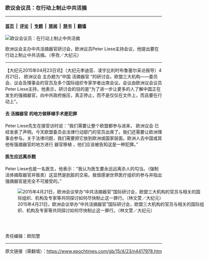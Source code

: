 ### 欧议会议员：在行动上制止中共活摘

---

#### [首页](../../../..?n4417978) &nbsp;|&nbsp; [评论](../../../../../epoch-comment?n4417978) &nbsp;|&nbsp; [专题](../../../../../epoch-special?n4417978) &nbsp;|&nbsp; [禁闻](../../../../../epoch-news?n4417978) &nbsp;|&nbsp; [禁书](../../../../../books?n4417978) &nbsp;|&nbsp; [翻墙](https://github.com/gfw-breaker/nogfw/blob/master/README.md?n4417978)


<div><img alt="欧议会议员：在行动上制止中共活摘" class="attachment-djy_600_400 size-djy_600_400 wp-post-image" src="https://i.epochtimes.com/assets/uploads/2015/04/1504221523382133-600x400.jpg"/>
<div class="caption">
 <p>
  欧洲议会主办中共活摘器官研讨会，欧洲议员Peter Liese主持会议，他提出要在行动上制止中共活摘。（李孜／大纪元）
 </p>
</div></div><hr/><div class="post_content" id="artbody" itemprop="articleBody">
 <!-- article content begin -->
 <p>
  【大纪元2015年04月23日讯】（大纪元李迪亚、凌宇比利时布鲁塞尔采访报导）4月21日，
  <ok href="https://www.epochtimes.com/gb/tag/%E6%AC%A7%E6%B4%B2%E8%AE%AE%E4%BC%9A.html">
   欧洲议会
  </ok>
  主办题为“中国
  <ok href="https://www.epochtimes.com/gb/tag/%E6%B4%BB%E6%91%98%E5%99%A8%E5%AE%98.html">
   活摘器官
  </ok>
  ”的研讨会。欧盟三大机构——委员会、议会及理事会的官员及多个国际组织专家学者出席会议。会议由欧洲议会议员Peter Liese主持，他表示，研讨会的目的是“为了进一步让更多的人了解中国正在发生的强摘器官，向中共政府施压，真正停止，而不是仅仅在文件上，而且要在行动上”。
 </p>
 <p>
  <h4>
   去
   <ok href="https://www.epochtimes.com/gb/tag/%E6%B4%BB%E6%91%98%E5%99%A8%E5%AE%98.html">
    活摘器官
   </ok>
   的地方做移植手术是犯罪
  </h4>
  <p>
   Peter Liese先生在接受访时说：“我们需要让整个欧盟都参与进来，
   <ok href="https://www.epochtimes.com/gb/tag/%E6%AC%A7%E6%B4%B2%E8%AE%AE%E4%BC%9A.html">
    欧洲议会
   </ok>
   已经发表了声明。今天欧盟委员会法律行动部门的官员出席了。我们还需要让欧洲理事会参与。关于法律问题，我们需要把它放到欧洲或国家层面。欧洲人去中国或其他有强摘器官的地方进行
   <ok href="https://www.epochtimes.com/gb/tag/%E5%99%A8%E5%AE%98%E7%A7%BB%E6%A4%8D.html">
    器官移植
   </ok>
   ，他们应该被告知这是一种犯罪。”
  </p>
  <p>
   <h4>
    医生应远离杀戮
   </h4>
   <p>
    Peter Liese也是一名医生，他表示：“我认为医生要永远远离杀人的勾当。（强制活体摘取器官并贩卖）这显然是肮脏的交易。我很感谢世界医疗组织的参与并指出强摘器官是完全不可接受的。”
   </p>
   <figure aria-describedby="caption-attachment-5862453" class="wp-caption aligncenter" id="attachment_5862453" style="width: 600px">
    <ok href=" https://i.epochtimes.com/assets/uploads/2015/04/1504220417222133-600x337.jpg" rel="noreferrer noopener" target="_blank">
     <img alt="2015年4月21日，欧洲会议举办“中共活摘器官”国际研讨会，欧盟三大机构的官员与相关的国际组织、机构及专家等共同探讨如何尽快制止这一罪行。（林文萱／大纪元）" class="size-large wp-image-5862453" src="https://i.epochtimes.com/assets/uploads/2015/04/1504220417222133-600x337.jpg" title="2015年4月21日，欧洲会议举办“中共活摘器官”国际研讨会，欧盟三大机构的官员与相关的国际组织、机构及专家等共同探讨如何尽快制止这一罪行。（林文萱／大纪元）"/>
    </ok>
    <br/><figcaption class="wp-caption-text" id="caption-attachment-5862453">
     2015年4月21日，欧洲会议举办“中共活摘器官”国际研讨会，欧盟三大机构的官员与相关的国际组织、机构及专家等共同探讨如何尽快制止这一罪行。（林文萱／大纪元）
    </figcaption><br/>
   </figure><br/>
   <p>
    责任编辑：欧阳慧
   </p>
   <!-- article content end -->
   <div id="below_article_ad">
   </div>
  </p>
 </p>
</div>


---

原文链接（需翻墙）：https://www.epochtimes.com/gb/15/4/23/n4417978.htm